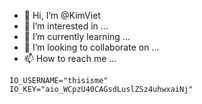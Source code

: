 - 👋 Hi, I’m @KimViet
- 👀 I’m interested in ...
- 🌱 I’m currently learning ...
- 💞️ I’m looking to collaborate on ...
- 📫 How to reach me ...

<!---
KimViet/KimViet is a ✨ special ✨ repository because its `README.md` (this file) appears on your GitHub profile.
You can click the Preview link to take a look at your changes.
--->
    IO_USERNAME="thisisme"
    IO_KEY="aio_WCpzU40CAGsdLuslZSz4uhwxaiNj"
